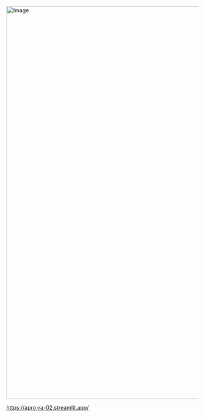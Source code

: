 <img width="876" height="1029" alt="Image" src="https://github.com/user-attachments/assets/95a513c8-66d3-4506-9b95-a986eac1da80" />

https://apro-ra-02.streamlit.app/
